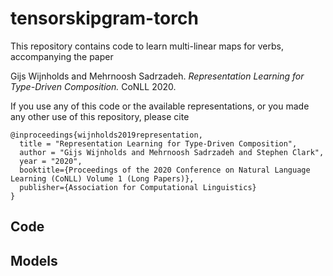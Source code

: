 # tensorskipgram-torch

This repository contains code to learn multi-linear maps for verbs, accompanying the paper

Gijs Wijnholds and Mehrnoosh Sadrzadeh. *Representation Learning for Type-Driven Composition.* CoNLL 2020.

If you use any of this code or the available representations, or you made any other use of this repository, please cite

```
@inproceedings{wijnholds2019representation,
  title = "Representation Learning for Type-Driven Composition",
  author = "Gijs Wijnholds and Mehrnoosh Sadrzadeh and Stephen Clark",
  year = "2020",
  booktitle={Proceedings of the 2020 Conference on Natural Language Learning (CoNLL) Volume 1 (Long Papers)},
  publisher={Association for Computational Linguistics}
}
```

## Code

## Models
